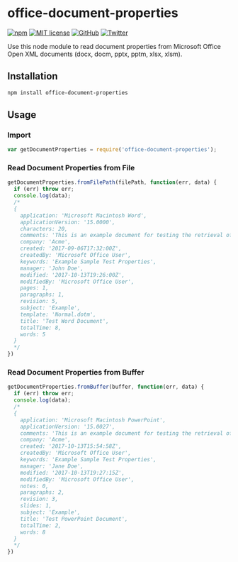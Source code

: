 # office-document-properties

[![npm](https://img.shields.io/npm/v/office-document-properties.svg?style=flat)](https://www.npmjs.com/package/office-document-properties)
[![MIT license](https://img.shields.io/badge/license-MIT-brightgreen.svg)](https://github.com/swestmoreland/office-document-properties/blob/master/LICENSE)
[![GitHub](https://img.shields.io/github/stars/swestmoreland/office-document-properties.svg?style=social&logo=github&label=Stars)](https://github.com/swestmoreland/office-document-properties/)
[![Twitter](https://img.shields.io/twitter/follow/swestmoreland.svg?style=social&logo=twitter&label=Follow)](https://twitter.com/intent/follow?screen_name=swestmoreland)

Use this node module to read document properties from Microsoft Office Open XML documents (docx, docm, pptx, pptm, xlsx, xlsm).

## Installation

```sh
npm install office-document-properties
```

## Usage

### Import

```js
var getDocumentProperties = require('office-document-properties');
```

### Read Document Properties from File

```js
getDocumentProperties.fromFilePath(filePath, function(err, data) {
  if (err) throw err;
  console.log(data);
  /*
  {
    application: 'Microsoft Macintosh Word',
    applicationVersion: '15.0000',
    characters: 20,
    comments: 'This is an example document for testing the retrieval of document properties.',
    company: 'Acme',
    created: '2017-09-06T17:32:00Z',
    createdBy: 'Microsoft Office User',
    keywords: 'Example Sample Test Properties',
    manager: 'John Doe',
    modified: '2017-10-13T19:26:00Z',
    modifiedBy: 'Microsoft Office User',
    pages: 1,
    paragraphs: 1,
    revision: 5,
    subject: 'Example',
    template: 'Normal.dotm',
    title: 'Test Word Document',
    totalTime: 8,
    words: 5
  }
  */
})
```

### Read Document Properties from Buffer

```js
getDocumentProperties.fromBuffer(buffer, function(err, data) {
  if (err) throw err;
  console.log(data);
  /*
  {
    application: 'Microsoft Macintosh PowerPoint',
    applicationVersion: '15.0027',
    comments: 'This is an example document for testing the retrieval of document properties.',
    company: 'Acme',
    created: '2017-10-13T15:54:58Z',
    createdBy: 'Microsoft Office User',
    keywords: 'Example Sample Test Properties',
    manager: 'Jane Doe',
    modified: '2017-10-13T19:27:15Z',
    modifiedBy: 'Microsoft Office User',
    notes: 0,
    paragraphs: 2,
    revision: 3,
    slides: 1,
    subject: 'Example',
    title: 'Test PowerPoint Document',
    totalTime: 2,
    words: 8
  }
  */
})
```
